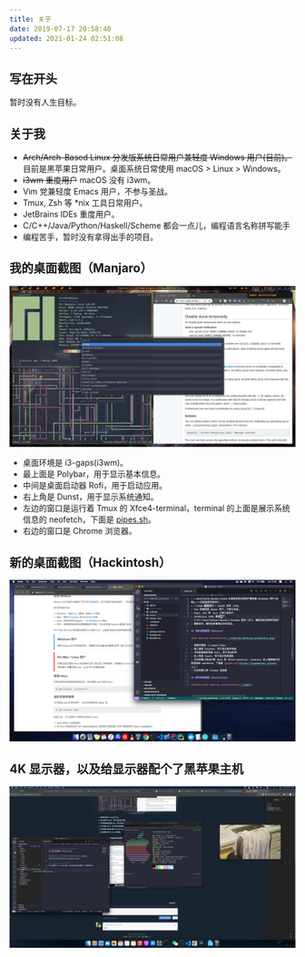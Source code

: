 ```yaml
---
title: 关于
date: 2019-07-17 20:58:40
updated: 2021-01-24 02:51:08
---
```


## 写在开头

暂时没有人生目标。

## 关于我

- ~~Arch/Arch-Based Linux 分发版系统日常用户兼轻度 Windows 用户(目前)。~~目前是黑苹果日常用户。桌面系统日常使用 macOS > Linux > Windows。
- ~~i3wm 重度用户~~ macOS 没有 i3wm。
- Vim 党兼轻度 Emacs 用户，不参与圣战。
- Tmux, Zsh 等 *nix 工具日常用户。
- JetBrains IDEs 重度用户。
- C/C++/Java/Python/Haskell/Scheme 都会一点儿，编程语言名称拼写能手
- 编程苦手，暂时没有拿得出手的项目。

## 我的桌面截图（Manjaro）

![my desktop screenshot](./index/my-desktop-screenshot.png)

- 桌面环境是 i3-gaps(i3wm)。
- 最上面是 Polybar，用于显示基本信息。
- 中间是桌面启动器 Rofi，用于启动应用。
- 右上角是 Dunst，用于显示系统通知。
- 左边的窗口是运行着 Tmux 的 Xfce4-terminal，terminal 的上面是展示系统信息的 neofetch，下面是 [pipes.sh](https://pipeseroni.github.io/)。
- 右边的窗口是 Chrome 浏览器。

## 新的桌面截图（Hackintosh）

![Hackintosh desktop screentshot](./index/hackintosh-desktop-screenshot.png)

## 4K 显示器，以及给显示器配个了黑苹果主机

![4k display with hackintosh screenshot](./index/4k-hackintosh.png)
